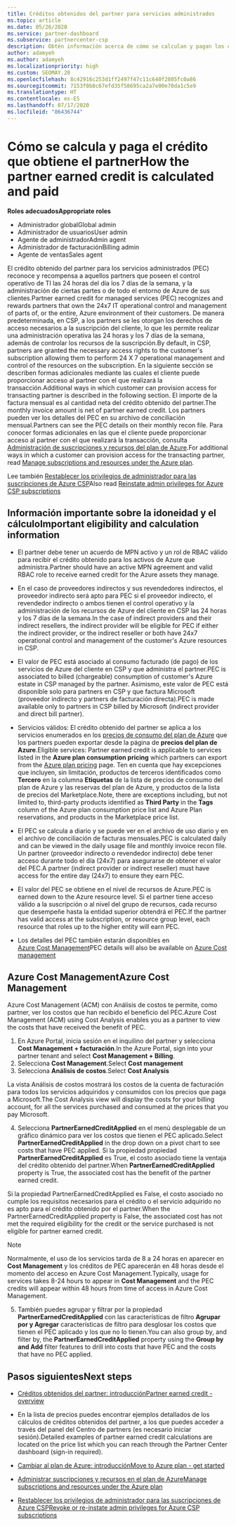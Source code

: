 ```yaml
---
title: Créditos obtenidos del partner para servicios administrados
ms.topic: article
ms.date: 05/26/2020
ms.service: partner-dashboard
ms.subservice: partnercenter-csp
description: Obtén información acerca de cómo se calculan y pagan los créditos obtenidos del partner (PEC) de Microsoft para los servicios administrados y cómo asegurarte de que cumples los requisitos.
author: adamyeh
ms.author: adamyeh
ms.localizationpriority: high
ms.custom: SEOMAY.20
ms.openlocfilehash: 8c42916c253d1ff2497f47c11c640f2805fc0a86
ms.sourcegitcommit: 7153f0b8c67efd35f58695ca2a7e00e70da1c5e9
ms.translationtype: HT
ms.contentlocale: es-ES
ms.lasthandoff: 07/17/2020
ms.locfileid: "86436744"
---
```

# <a name="how-the-partner-earned-credit-is-calculated-and-paid"></a><span data-ttu-id="7d383-103">Cómo se calcula y paga el crédito que obtiene el partner</span><span class="sxs-lookup"><span data-stu-id="7d383-103">How the partner earned credit is calculated and paid</span></span>

<span data-ttu-id="7d383-104">**Roles adecuados**</span><span class="sxs-lookup"><span data-stu-id="7d383-104">**Appropriate roles**</span></span>

- <span data-ttu-id="7d383-105">Administrador global</span><span class="sxs-lookup"><span data-stu-id="7d383-105">Global admin</span></span>
- <span data-ttu-id="7d383-106">Administrador de usuarios</span><span class="sxs-lookup"><span data-stu-id="7d383-106">User admin</span></span>
- <span data-ttu-id="7d383-107">Agente de administrador</span><span class="sxs-lookup"><span data-stu-id="7d383-107">Admin agent</span></span>
- <span data-ttu-id="7d383-108">Administrador de facturación</span><span class="sxs-lookup"><span data-stu-id="7d383-108">Billing admin</span></span>
- <span data-ttu-id="7d383-109">Agente de ventas</span><span class="sxs-lookup"><span data-stu-id="7d383-109">Sales agent</span></span>

<span data-ttu-id="7d383-110">El crédito obtenido del partner para los servicios administrados (PEC) reconoce y recompensa a aquellos partners que poseen el control operativo de TI las 24 horas del día los 7 días de la semana, y la administración de ciertas partes o de todo el entorno de Azure de sus clientes.</span><span class="sxs-lookup"><span data-stu-id="7d383-110">Partner earned credit for managed services (PEC) recognizes and rewards partners that own the 24x7 IT operational control and management of parts of, or the entire, Azure environment of their customers.</span></span> <span data-ttu-id="7d383-111">De manera predeterminada, en CSP, a los partners se les otorgan los derechos de acceso necesarios a la suscripción del cliente, lo que les permite realizar una administración operativa las 24 horas y los 7 días de la semana, además de controlar los recursos de la suscripción.</span><span class="sxs-lookup"><span data-stu-id="7d383-111">By default, in CSP, partners are granted the necessary access rights to the customer's subscription allowing them to perform 24 X 7 operational management and control of the resources on the subscription.</span></span> <span data-ttu-id="7d383-112">En la siguiente sección se describen formas adicionales mediante las cuales el cliente puede proporcionar acceso al partner con el que realizará la transacción.</span><span class="sxs-lookup"><span data-stu-id="7d383-112">Additional ways in which customer can provision access for transacting partner is described in the following section.</span></span> <span data-ttu-id="7d383-113">El importe de la factura mensual es al cantidad neta del crédito obtenido del partner.</span><span class="sxs-lookup"><span data-stu-id="7d383-113">The monthly invoice amount is net of partner earned credit.</span></span> <span data-ttu-id="7d383-114">Los partners pueden ver los detalles del PEC en su archivo de conciliación mensual.</span><span class="sxs-lookup"><span data-stu-id="7d383-114">Partners can see the PEC details on their monthly recon file.</span></span> <span data-ttu-id="7d383-115">Para conocer formas adicionales en las que el cliente puede proporcionar acceso al partner con el que realizará la transacción, consulta [Administración de suscripciones y recursos del plan de Azure](azure-plan-manage.md).</span><span class="sxs-lookup"><span data-stu-id="7d383-115">For additional ways in which a customer can provision access for the transacting partner, read [Manage subscriptions and resources under the Azure plan](azure-plan-manage.md).</span></span>

<span data-ttu-id="7d383-116">Lee también [Restablecer los privilegios de administrador para las suscripciones de Azure CSP](revoke-reinstate-csp.md)</span><span class="sxs-lookup"><span data-stu-id="7d383-116">Also read [Reinstate admin privileges for Azure CSP subscriptions](revoke-reinstate-csp.md)</span></span>

## <a name="important-eligibility-and-calculation-information"></a><span data-ttu-id="7d383-117">Información importante sobre la idoneidad y el cálculo</span><span class="sxs-lookup"><span data-stu-id="7d383-117">Important eligibility and calculation information</span></span>

- <span data-ttu-id="7d383-118">El partner debe tener un acuerdo de MPN activo y un rol de RBAC válido para recibir el crédito obtenido para los activos de Azure que administra.</span><span class="sxs-lookup"><span data-stu-id="7d383-118">Partner should have an active MPN agreement and valid RBAC role to receive earned credit for the Azure assets they manage.</span></span> 

- <span data-ttu-id="7d383-119">En el caso de proveedores indirectos y sus revendedores indirectos, el proveedor indirecto será apto para PEC si el proveedor indirecto, el revendedor indirecto o ambos tienen el control operativo y la administración de los recursos de Azure del cliente en CSP las 24 horas y los 7 días de la semana.</span><span class="sxs-lookup"><span data-stu-id="7d383-119">In the case of indirect providers and their indirect resellers, the indirect provider will be eligible for PEC if either the indirect provider, or the indirect reseller or both have 24x7 operational control and management of the customer's Azure resources in CSP.</span></span>

- <span data-ttu-id="7d383-120">El valor de PEC está asociado al consumo facturado (de pago) de los servicios de Azure del cliente en CSP y que administra el partner.</span><span class="sxs-lookup"><span data-stu-id="7d383-120">PEC is associated to billed (chargeable) consumption of customer's Azure estate in CSP managed by the partner.</span></span> <span data-ttu-id="7d383-121">Asimismo, este valor de PEC está disponible solo para partners en CSP y que factura Microsoft (proveedor indirecto y partners de facturación directa).</span><span class="sxs-lookup"><span data-stu-id="7d383-121">PEC is made available only to partners in CSP billed by Microsoft (indirect provider and direct bill partner).</span></span> 

- <span data-ttu-id="7d383-122">Servicios válidos: El crédito obtenido del partner se aplica a los servicios enumerados en los [precios de consumo del plan de Azure](https://partner.microsoft.com/commerce/sales) que los partners pueden exportar desde la página de **precios del plan de Azure**.</span><span class="sxs-lookup"><span data-stu-id="7d383-122">Eligible services: Partner earned credit is applicable to services listed in the **Azure plan consumption pricing** which partners can export from the [Azure plan pricing](https://partner.microsoft.com/commerce/sales) page.</span></span> <span data-ttu-id="7d383-123">Ten en cuenta que hay excepciones que incluyen, sin limitación, productos de terceros identificados como **Tercero** en la columna **Etiquetas** de la lista de precios de consumo del plan de Azure y las reservas del plan de Azure, y productos de la lista de precios del Marketplace.</span><span class="sxs-lookup"><span data-stu-id="7d383-123">Note, there are exceptions including, but not limited to, third-party products identified as **Third Party** in  the **Tags** column of the Azure plan consumption price list and Azure Plan reservations, and products in the Marketplace price list.</span></span>

- <span data-ttu-id="7d383-124">El PEC se calcula a diario y se puede ver en el archivo de uso diario y en el archivo de conciliación de facturas mensuales.</span><span class="sxs-lookup"><span data-stu-id="7d383-124">PEC is calculated daily and can be viewed in the daily usage file and monthly invoice recon file.</span></span> <span data-ttu-id="7d383-125">Un partner (proveedor indirecto o revendedor indirecto) debe tener acceso durante todo el día (24x7) para asegurarse de obtener el valor del PEC.</span><span class="sxs-lookup"><span data-stu-id="7d383-125">A partner (indirect provider or indirect reseller) must have access for the entire day (24x7) to ensure they earn PEC.</span></span>  

- <span data-ttu-id="7d383-126">El valor del PEC se obtiene en el nivel de recursos de Azure.</span><span class="sxs-lookup"><span data-stu-id="7d383-126">PEC is earned down to the Azure resource level.</span></span> <span data-ttu-id="7d383-127">Si el partner tiene acceso válido a la suscripción o al nivel del grupo de recursos, cada recurso que desempeñe hasta la entidad superior obtendrá el PEC.</span><span class="sxs-lookup"><span data-stu-id="7d383-127">If the partner has valid access at the subscription, or resource group level, each resource that roles up to the higher entity will earn PEC.</span></span>  

- <span data-ttu-id="7d383-128">Los detalles del PEC también estarán disponibles en [Azure Cost Management](https://go.microsoft.com/fwlink/?linkid=2106482)</span><span class="sxs-lookup"><span data-stu-id="7d383-128">PEC details will also be available on [Azure Cost management](https://go.microsoft.com/fwlink/?linkid=2106482)</span></span>

## <a name="azure-cost-management"></a><span data-ttu-id="7d383-129">Azure Cost Management</span><span class="sxs-lookup"><span data-stu-id="7d383-129">Azure Cost Management</span></span>

 <span data-ttu-id="7d383-130">Azure Cost Management (ACM) con Análisis de costos te permite, como partner, ver los costos que han recibido el beneficio del PEC.</span><span class="sxs-lookup"><span data-stu-id="7d383-130">Azure Cost Management (ACM) using Cost Analysis enables you as a partner to view the costs that have received the benefit of PEC.</span></span>  

1. <span data-ttu-id="7d383-131">En Azure Portal, inicia sesión en el inquilino del partner y selecciona **Cost Management + facturación**.</span><span class="sxs-lookup"><span data-stu-id="7d383-131">In the Azure Portal, sign into your partner tenant and select **Cost Management + Billing**.</span></span>
2.  <span data-ttu-id="7d383-132">Selecciona **Cost Management**.</span><span class="sxs-lookup"><span data-stu-id="7d383-132">Select **Cost management**</span></span>
3.  <span data-ttu-id="7d383-133">Selecciona **Análisis de costos**.</span><span class="sxs-lookup"><span data-stu-id="7d383-133">Select **Cost Analysis**</span></span>

<span data-ttu-id="7d383-134">La vista Análisis de costos mostrará los costos de la cuenta de facturación para todos los servicios adquiridos y consumidos con los precios que paga a Microsoft.</span><span class="sxs-lookup"><span data-stu-id="7d383-134">The Cost Analysis view will display the costs for your billing account, for all the services purchased and consumed at the prices that you pay Microsoft.</span></span>

4.  <span data-ttu-id="7d383-135">Selecciona **PartnerEarnedCreditApplied** en el menú desplegable de un gráfico dinámico para ver los costos que tienen el PEC aplicado.</span><span class="sxs-lookup"><span data-stu-id="7d383-135">Select **PartnerEarnedCreditApplied** in the drop down on a pivot chart to see costs that have PEC applied.</span></span> <span data-ttu-id="7d383-136">Si la propiedad propiedad **PartnerEarnedCreditApplied** es True, el costo asociado tiene la ventaja del crédito obtenido del partner.</span><span class="sxs-lookup"><span data-stu-id="7d383-136">When **PartnerEarnedCreditApplied** property is True, the associated cost has the benefit of the partner earned credit.</span></span> 

<span data-ttu-id="7d383-137">Si la propiedad PartnerEarnedCreditApplied es False, el costo asociado no cumple los requisitos necesarios para el crédito o el servicio adquirido no es apto para el crédito obtenido por el partner.</span><span class="sxs-lookup"><span data-stu-id="7d383-137">When the PartnerEarnedCreditApplied property is False, the associated cost has not met the required eligibility for the credit or the service purchased is not eligible for partner earned credit.</span></span>

>[!NOTE] 
><span data-ttu-id="7d383-138">Normalmente, el uso de los servicios tarda de 8 a 24 horas en aparecer en **Cost Management** y los créditos de PEC aparecerán en 48 horas desde el momento del acceso en Azure Cost Management.</span><span class="sxs-lookup"><span data-stu-id="7d383-138">Typically, usage for services takes 8-24 hours to appear in **Cost Management** and the PEC credits will appear within 48 hours from time of access in Azure Cost Management.</span></span>

5. <span data-ttu-id="7d383-139">También puedes agrupar y filtrar por la propiedad **PartnerEarnedCreditApplied** con las características de filtro **Agrupar por y Agregar** características de filtro para desglosar los costos que tienen el PEC aplicado y los que no lo tienen.</span><span class="sxs-lookup"><span data-stu-id="7d383-139">You can also group by, and filter by, the **PartnerEarnedCreditApplied** property using the **Group by and Add** filter features to drill into costs that have PEC and the costs that have no PEC applied.</span></span>

## <a name="next-steps"></a><span data-ttu-id="7d383-140">Pasos siguientes</span><span class="sxs-lookup"><span data-stu-id="7d383-140">Next steps</span></span>

- [<span data-ttu-id="7d383-141">Créditos obtenidos del partner: introducción</span><span class="sxs-lookup"><span data-stu-id="7d383-141">Partner earned credit - overview</span></span>](partner-earned-credit.md)

- <span data-ttu-id="7d383-142">En la lista de precios puedes encontrar ejemplos detallados de los cálculos de créditos obtenidos del partner, a los que puedes acceder a través del panel del Centro de partners (es necesario iniciar sesión).</span><span class="sxs-lookup"><span data-stu-id="7d383-142">Detailed examples of partner earned credit calculations are located on the price list which you can reach through the Partner Center dashboard (sign-in required).</span></span>

- [<span data-ttu-id="7d383-143">Cambiar al plan de Azure: introducción</span><span class="sxs-lookup"><span data-stu-id="7d383-143">Move to Azure plan - get started</span></span>](azure-plan-get-started.md)

- [<span data-ttu-id="7d383-144">Administrar suscripciones y recursos en el plan de Azure</span><span class="sxs-lookup"><span data-stu-id="7d383-144">Manage subscriptions and resources under the Azure plan</span></span>](azure-plan-manage.md)

- [<span data-ttu-id="7d383-145">Restablecer los privilegios de administrador para las suscripciones de Azure CSP</span><span class="sxs-lookup"><span data-stu-id="7d383-145">Revoke or re-instate admin privileges for Azure CSP subscriptions  </span></span>](revoke-reinstate-csp.md)

